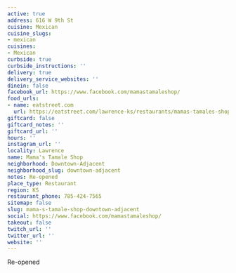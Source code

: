 ```yaml
---
active: true
address: 616 W 9th St
cuisine: Mexican
cuisine_slugs:
- mexican
cuisines:
- Mexican
curbside: true
curbside_instructions: ''
delivery: true
delivery_service_websites: ''
dinein: false
facebook_url: https://www.facebook.com/mamastamaleshop/
food_urls:
- name: eatstreet.com
  url: https://eatstreet.com/lawrence-ks/restaurants/mamas-tamales-shop
giftcard: false
giftcard_notes: ''
giftcard_url: ''
hours: ''
instagram_url: ''
locality: Lawrence
name: Mama's Tamale Shop
neighborhood: Downtown-Adjacent
neighborhood_slug: downtown-adjacent
notes: Re-opened
place_type: Restaurant
region: KS
restaurant_phone: 785-424-7565
sitemap: false
slug: mama-s-tamale-shop-downtown-adjacent
social: https://www.facebook.com/mamastamaleshop/
takeout: false
twitch_url: ''
twitter_url: ''
website: ''
---
```


Re-opened
